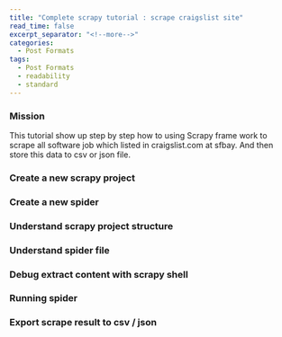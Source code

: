 ```yaml
---
title: "Complete scrapy tutorial : scrape craigslist site"
read_time: false
excerpt_separator: "<!--more-->"
categories:
  - Post Formats
tags:
  - Post Formats
  - readability
  - standard
---
```


<!--more-->

### Mission

This tutorial show up step by step how to using Scrapy frame work to scrape all software job which listed in craigslist.com at sfbay. And then store this data to csv or json file.



### Create a new scrapy project

### Create a new spider

### Understand scrapy project structure

### Understand spider file

### Debug extract content with scrapy shell

### Running spider

### Export scrape result to csv / json